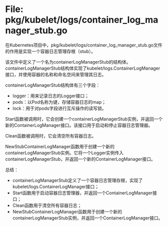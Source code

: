 # File: pkg/kubelet/logs/container_log_manager_stub.go

在Kubernetes项目中，pkg/kubelet/logs/container_log_manager_stub.go文件的作用是实现一个容器日志管理存根（stub）。

该文件中定义了一个名为containerLogManagerStub的结构体。containerLogManagerStub结构体实现了kubelet/logs.ContainerLogManager接口，并使用容器的名称和命名空间来管理其日志。

containerLogManagerStub结构体有三个字段：
- logger：用来记录日志的Logger接口；
- pods：以Pod名称为键，存储容器日志的map；
- lock：用于对pods字段进行互斥操作的读写锁。

Start函数被调用时，它会创建一个containerLogManagerStub实例，并返回一个新的ContainerLogManager接口。该接口用于启动和停止容器日志管理器。

Clean函数被调用时，它会清空所有容器日志。

NewStubContainerLogManager函数用于创建一个新的containerLogManagerStub实例。它将一个Logger实例传入containerLogManagerStub，并返回一个新的ContainerLogManager接口。

总结：
- containerLogManagerStub定义了一个容器日志管理存根，实现了kubelet/logs.ContainerLogManager接口；
- Start函数用于启动容器日志管理器，并返回一个ContainerLogManager接口；
- Clean函数用于清空所有容器日志；
- NewStubContainerLogManager函数用于创建一个新的containerLogManagerStub实例，并返回一个ContainerLogManager接口。

